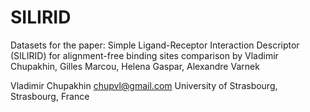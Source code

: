 SILIRID
=======
Datasets for the paper: Simple Ligand-Receptor Interaction Descriptor (SILIRID) for alignment-free binding sites comparison by Vladimir Chupakhin, Gilles Marcou, Helena Gaspar, Alexandre Varnek

Vladimir Chupakhin
chupvl@gmail.com
University of Strasbourg, Strasbourg, France
